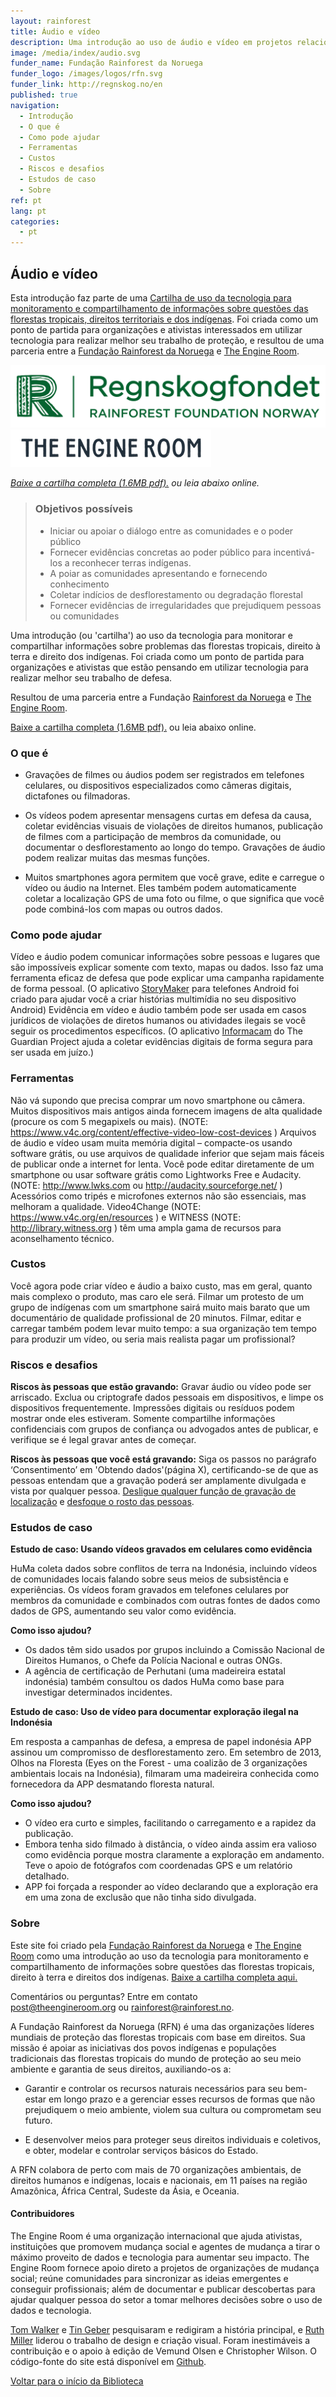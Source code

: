 ```yaml
---
layout: rainforest
title: Áudio e vídeo
description: Uma introdução ao uso de áudio e vídeo em projetos relacionados a florestas tropicais para apresentar, de forma simples, mensagens curtas de defesa da causa, coletar evidências visuais de violações de direitos humanos, publicar filmes com a participação de membros da comunidade, ou documentar o desflorestamento ao longo do tempo. Parte do relatório <a href="https://library.theengineroom.org/pt/rainforest-tech/">Tecnologia Rainforest</a>.
image: /media/index/audio.svg
funder_name: Fundação Rainforest da Noruega
funder_logo: /images/logos/rfn.svg
funder_link: http://regnskog.no/en
published: true
navigation:
  - Introdução
  - O que é
  - Como pode ajudar
  - Ferramentas
  - Custos
  - Riscos e desafios
  - Estudos de caso
  - Sobre
ref: pt
lang: pt
categories:
  - pt
---
```


## **Áudio e vídeo**

Esta introdução faz parte de uma [Cartilha de uso da tecnologia para monitoramento e compartilhamento de informações sobre questões das florestas tropicais, direitos territoriais e dos indígenas](https://library.theengineroom.org/rainforest-tech). Foi criada como um ponto de partida para organizações e ativistas interessados em utilizar tecnologia para realizar melhor seu trabalho de proteção, e resultou de uma parceria entre a [Fundação Rainforest da Noruega](http://www.regnskog.no/en/) e [The Engine Room](https://theengineroom.org/).

![Rainforest Foundation Norway](/images/logos/rfn-dark.svg) ![The Engine Room](/images/logos/engineroom-dark.png)

*[Baixe a cartilha completa (1.6MB pdf).](http://d5i6is0eze552.cloudfront.net/documents/Publikasjoner/Andre-rapporter/Rainforest-tech-primer.pdf?mtime=20160704134642) ou leia abaixo online.*

> ### Objetivos possíveis
> * Iniciar ou apoiar o diálogo entre as comunidades e o poder público
> * Fornecer evidências concretas ao poder público para incentivá-los a reconhecer terras indígenas.
> * A poiar as comunidades apresentando e fornecendo conhecimento
> * Coletar indícios de desflorestamento ou degradação florestal
> * Fornecer evidências de irregularidades que prejudiquem pessoas ou comunidades


Uma introdução (ou 'cartilha') ao uso da tecnologia para monitorar e compartilhar informações sobre problemas das florestas tropicais, direito à terra e direito dos indígenas. Foi criada como um ponto de partida para organizações e ativistas que estão pensando em utilizar tecnologia para realizar melhor seu trabalho de defesa.

Resultou de uma parceria entre a Fundação [Rainforest da Noruega](http://www.regnskog.no/en/) e [The Engine Room](https://theengineroom.org/).

[Baixe a cartilha completa (1.6MB pdf).](http://d5i6is0eze552.cloudfront.net/documents/Publikasjoner/Andre-rapporter/Rainforest-tech-primer.pdf?mtime=20160704134642) ou leia abaixo online.

### **O que é**

* Gravações de filmes ou áudios podem ser registrados em telefones celulares, ou dispositivos especializados como câmeras digitais, dictafones ou filmadoras.

* Os vídeos podem apresentar mensagens curtas em defesa da causa, coletar evidências visuais de violações de direitos humanos, publicação de filmes com a participação de membros da comunidade, ou documentar o desflorestamento ao longo do tempo. Gravações de áudio podem realizar muitas das mesmas funções.

* Muitos smartphones agora permitem que você grave, edite e carregue o vídeo ou áudio na Internet. Eles também podem automaticamente coletar a localização GPS de uma foto ou filme, o que significa que você pode combiná-los com mapas ou outros dados.

### **Como pode ajudar**

Vídeo e áudio podem comunicar informações sobre pessoas e lugares que são impossíveis explicar somente com texto, mapas ou dados. Isso faz uma ferramenta eficaz de defesa que pode explicar uma campanha rapidamente de forma pessoal. (O aplicativo [StoryMaker](http://smallworldnews.tv/projects/storymaker/) para telefones Android foi criado para ajudar você a criar histórias multimídia no seu dispositivo Android) Evidência em vídeo e áudio também pode ser usada em casos jurídicos de violações de diretos humanos ou atividades ilegais se você seguir os procedimentos específicos. (O aplicativo [Informacam](https://guardianproject.info/informa/) do The Guardian Project ajuda a coletar evidências digitais de forma segura para ser usada em juízo.)

### **Ferramentas**

Não vá supondo que precisa comprar um novo smartphone ou câmera. Muitos dispositivos mais antigos ainda fornecem imagens de alta qualidade (procure os com 5 megapixels ou mais). (NOTE:  https://www.v4c.org/content/effective-video-low-cost-devices ) Arquivos de áudio e vídeo usam muita memória digital – compacte-os usando software grátis, ou use arquivos de qualidade inferior que sejam mais fáceis de publicar onde a internet for lenta. Você pode editar diretamente de um smartphone ou usar software grátis como Lightworks Free e Audacity. (NOTE:  http://www.lwks.com ou http://audacity.sourceforge.net/ ) Acessórios como tripés e microfones externos não são essenciais, mas melhoram a qualidade. Video4Change (NOTE:  https://www.v4c.org/en/resources ) e WITNESS (NOTE:  http://library.witness.org ) têm uma ampla gama de recursos para aconselhamento técnico.

### **Custos**

Você agora pode criar vídeo e áudio a baixo custo, mas em geral, quanto mais complexo o produto, mas caro ele será. Filmar um protesto de um grupo de indígenas com um smartphone sairá muito mais barato que um documentário de qualidade profissional de 20 minutos. Filmar, editar e carregar também podem levar muito tempo: a sua organização tem tempo para produzir um vídeo, ou seria mais realista pagar um profissional?

### **Riscos e desafios**

**Riscos às pessoas que estão gravando:** Gravar áudio ou vídeo pode ser arriscado.  Exclua ou criptografe dados pessoais em dispositivos, e limpe os dispositivos frequentemente. Impressões digitais ou resíduos podem mostrar onde eles estiveram. Somente compartilhe informações confidenciais com grupos de confiança ou advogados antes de publicar, e verifique se é legal gravar antes de começar.

**Riscos às pessoas que você está gravando:** Siga os passos no parágrafo ‘Consentimento’ em 'Obtendo dados'(página X), certificando-se de que as pessoas entendam que a gravação poderá ser amplamente divulgada e vista por qualquer pessoa. [Desligue qualquer função de gravação de localização](https://www.v4c.org/en/content/hands-using-obscuracam) e [desfoque o rosto das pessoas](http://youtube-global.blogspot.co.uk/2012/07/face-blurring-when-footage-requires.html).

### Estudos de caso

**Estudo de caso:
Usando vídeos gravados em celulares como evidência**

HuMa coleta dados sobre conflitos de terra na Indonésia, incluindo vídeos de comunidades locais falando sobre seus meios de subsistência e experiências. Os vídeos foram gravados em telefones celulares por membros da comunidade e combinados com outras fontes de dados como dados de GPS, aumentando seu valor como evidência.

**Como isso ajudou?**

- Os dados têm sido usados por grupos incluindo a Comissão Nacional de Direitos Humanos, o Chefe da Polícia Nacional e outras ONGs.
- A agência de certificação de Perhutani (uma madeireira estatal indonésia) também consultou os dados HuMa como base para investigar determinados incidentes.



**Estudo de caso: Uso de vídeo para documentar exploração ilegal na Indonésia**

Em resposta a campanhas de defesa, a empresa de papel indonésia APP assinou um compromisso de desflorestamento zero. Em setembro de 2013, Olhos na Floresta (Eyes on the Forest - uma coalizão de 3 organizações ambientais locais na Indonésia), filmaram uma madeireira conhecida como fornecedora da APP desmatando floresta natural.

**Como isso ajudou?**

- O vídeo era curto e simples, facilitando o carregamento e a rapidez da publicação.
- Embora tenha sido filmado à distância, o vídeo ainda assim era valioso como evidência porque mostra claramente a exploração em andamento. Teve o apoio de fotógrafos com coordenadas GPS e um relatório detalhado.
- APP foi forçada a responder ao vídeo declarando que a exploração era em uma zona de exclusão que não tinha sido divulgada.


### **Sobre**

Este site foi criado pela [Fundação Rainforest da Noruega](http://regnskog.no/en/) e [The Engine Room](https://theengineroom.org/) como uma introdução ao uso da tecnologia para monitoramento e compartilhamento de informações sobre questões das florestas tropicais, direito à terra e direitos dos indígenas. [Baixe a cartilha completa aqui.](http://d5i6is0eze552.cloudfront.net/documents/Publikasjoner/Andre-rapporter/Rainforest-tech-primer.pdf?mtime=20160704134642)

Comentários ou perguntas? Entre em contato [post@theengineroom.org](mailto:post@theengineroom.org) ou [rainforest@rainforest.no](mailto:rainforest@rainforest.no).

A Fundação Rainforest da Noruega (RFN) é uma das organizações líderes mundiais de proteção das florestas tropicais com base em direitos. Sua missão é apoiar as iniciativas dos povos indígenas e populações tradicionais das florestas tropicais do mundo de proteção ao seu meio ambiente e garantia de seus direitos, auxiliando-os a:

* Garantir e controlar os recursos naturais necessários para seu bem-estar em longo prazo e a gerenciar esses recursos de formas que não prejudiquem o meio ambiente, violem sua cultura ou comprometam seu futuro.

* E desenvolver meios para proteger seus direitos individuais e coletivos, e obter, modelar e controlar serviços básicos do Estado.

A RFN colabora de perto com mais de 70 organizações ambientais, de direitos humanos e indígenas, locais e nacionais, em 11 países na região Amazônica, África Central, Sudeste da Ásia, e Oceania.

#### **Contribuidores**

The Engine Room é uma organização internacional que ajuda ativistas, instituições que promovem mudança social e agentes de mudança a tirar o máximo proveito de dados e tecnologia para aumentar seu impacto. The Engine Room fornece apoio direto a projetos de organizações de mudança social; reúne comunidades para sincronizar as ideias emergentes e conseguir profissionais; além de documentar e publicar descobertas para ajudar qualquer pessoa do setor a tomar melhores decisões sobre o uso de dados e tecnologia.

[Tom Walker](https://www.theengineroom.org/our_team/tom-walker/) e [Tin Geber](https://www.theengineroom.org/our_team/tin-geber/) pesquisaram e redigiram a história principal, e [Ruth Miller](http://ruthmiller.net/) liderou o trabalho de design e criação visual. Foram inestimáveis a contribuição e o apoio à edição de Vemund Olsen e Christopher Wilson. O código-fonte do site está disponível em [Github](https://github.com/the-engine-room/library/).

[Voltar para o início da Biblioteca](https://library.theengineroom.org/)
